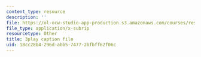 ```yaml
---
content_type: resource
description: ''
file: https://ol-ocw-studio-app-production.s3.amazonaws.com/courses/res-10-s95-physics-of-covid-19-transmission-fall-2020/18cc28b4296dabb574772bfbff62f06c_Sp6rcXifyAo.srt
file_type: application/x-subrip
resourcetype: Other
title: 3play caption file
uid: 18cc28b4-296d-abb5-7477-2bfbff62f06c
---
```

